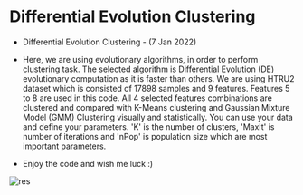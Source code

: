 # Differential Evolution Clustering
- Differential Evolution Clustering - (7 Jan 2022)
- Here, we are using evolutionary algorithms, in order to perform clustering task. The selected algorithm is Differential Evolution (DE) evolutionary computation as it is faster than others. We are using HTRU2 dataset which is consisted of 17898 samples and 9 features. Features 5 to 8 are used in this code. All 4 selected features combinations are clustered and compared with K-Means clustering and Gaussian Mixture Model (GMM) Clustering visually and statistically. You can use your data and define your parameters. 'K' is the number of clusters, 'MaxIt' is number of iterations and 'nPop' is population size which are most important parameters.




- Enjoy the code and wish me luck :)

![res](https://github.com/user-attachments/assets/f8d7b451-7758-49c9-aaac-14841b91be6b)

